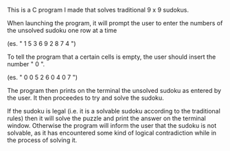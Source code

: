 This is a C program I made that solves traditional 9 x 9 sudokus.

When launching the program, it will prompt the user to enter the numbers of the unsolved sudoku one row at a time

(es. " 1 5 3 6 9 2 8 7 4 ")

To tell the program that a certain cells is empty, the user should insert the number " 0 ".

(es. " 0 0 5 2 6 0 4 0 7 ")

The program then prints on the terminal the unsolved sudoku as entered by the user. It then proceedes to try and solve the sudoku.

If the sudoku is legal (i.e. it is a solvable sudoku according to the traditional rules) then it will solve the puzzle and print the answer on the terminal window.
Otherwise the program will inform the user that the sudoku is not solvable, as it has encountered some kind of logical contradiction while in the process of solving it.
